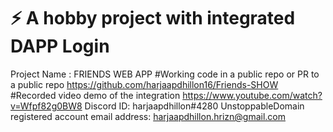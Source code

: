 # ⚡ A hobby project with integrated DAPP Login
Project Name : FRIENDS WEB APP
#Working code in a public repo or PR to a public repo
https://github.com/harjaapdhillon16/Friends-SHOW
#Recorded video demo of the integration
https://www.youtube.com/watch?v=Wfpf82g0BW8
Discord ID: harjaapdhillon#4280
UnstoppableDomain registered account email address: harjaapdhillon.hrizn@gmail.com
